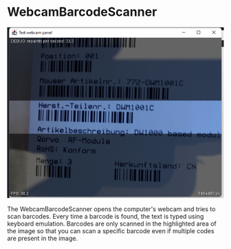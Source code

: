# WebcamBarcodeScanner



![Screenshot](docs/img/screenshot.png)



The WebcamBarcodeScanner opens the computer's webcam and tries to scan barcodes. Every time a barcode is found, the text is typed using keyboard emulation. Barcodes are only scanned in the highlighted area of the image so that you can scan a specific barcode even if multiple codes are present in the image.

